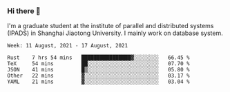 ### Hi there 👋

I'm a graduate student at the institute of parallel and distributed systems (IPADS) in Shanghai Jiaotong University. I mainly work on database system.

<!--START_SECTION:waka-->
```text
Week: 11 August, 2021 - 17 August, 2021

Rust    7 hrs 54 mins   ████████████████▓░░░░░░░░   66.45 % 
TeX     54 mins         ██░░░░░░░░░░░░░░░░░░░░░░░   07.70 % 
JSON    41 mins         █▒░░░░░░░░░░░░░░░░░░░░░░░   05.80 % 
Other   22 mins         ▓░░░░░░░░░░░░░░░░░░░░░░░░   03.17 % 
YAML    21 mins         ▓░░░░░░░░░░░░░░░░░░░░░░░░   03.04 % 
```
<!--END_SECTION:waka-->

<!--
**yqmmm/yqmmm** is a ✨ _special_ ✨ repository because its `README.md` (this file) appears on your GitHub profile.

Here are some ideas to get you started:

- 🔭 I’m currently working on ...
- 🌱 I’m currently learning ...
- 👯 I’m looking to collaborate on ...
- 🤔 I’m looking for help with ...
- 💬 Ask me about ...
- 📫 How to reach me: ...
- 😄 Pronouns: ...
- ⚡ Fun fact: ...
-->
